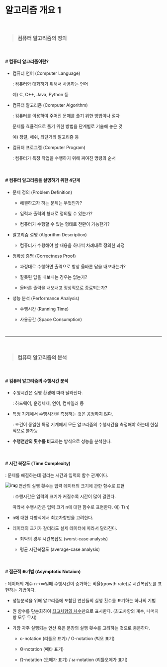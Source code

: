 # 알고리즘 개요 1

<br>

> ### 컴퓨터 알고리즘의 정의

<br>

#### # 컴퓨터 알고리즘이란?  

- 컴퓨터 언어 (Computer Language)

  : 컴퓨터와 대화하기 위해서 사용하는 언어

  예) C, C++, Java, Python 등  

- 컴퓨터 알고리즘 (Computer Algorithm)

  : 컴퓨터를 이용하여 주어진 문제를 풀기 위한 방법이나 절차

  문제를 효율적으로 풀기 위한 방법을 단계별로 기술해 놓은 것

  예) 정렬, 해쉬, 최단거리 알고리즘 등  

- 컴퓨터 프로그램 (Computer Program)

  : 컴퓨터가 특정 작업을 수행하기 위해 짜여진 명령의 순서  

<br>

#### # 컴퓨터 알고리즘을 설명하기 위한 4단계

- 문제 정의 (Problem Definition)

  - 해결하고자 하는 문제는 무엇인가?

  - 입력과 출력의 형태로 정의될 수 있는가?

  - 컴퓨터가 수행할 수 있는 형태로 전환이 가능한가?  

- 알고리즘 설명 (Algorithm Description)

  - 컴퓨터가 수행해야 할 내용을 하나씩 차례대로 정의한 과정  

- 정확성 증명 (Correctness Proof)

  - 과정대로 수행하면 출력으로 항상 올바른 답을 내보내는가?

  - 잘못된 답을 내보내는 경우는 없는가?

  - 올바른 출력을 내보내고 정상적으로 종료되는가?  

- 성능 분석 (Performance Analysis)

  - 수행시간 (Running Time)

  - 사용공간 (Space Consumption)  

<br>

******

<br>

> ### 컴퓨터 알고리즘의 분석

<br>

#### # 컴퓨터 알고리즘의 수행시간 분석

- 수행시간은 실행 환경에 따라 달라진다.

  : 하드웨어, 운영체제, 언어, 컴파일러 등

- 특정 기계에서 수행시간을 측정하는 것은 공정하지 않다.

  : 조건이 동일한 특정 기계에서 모든 알고리즘의 수행시간을 측정해야 하는데 현실적으로 불가능

- **수행연산의 횟수를 비교**하는 방식으로 성능을 분석한다.  

<br>

#### # 시간 복잡도 (Time Complexity)

: 문제를 해결하는데 걸리는 시간과 입력의 함수 관계이다.  

<img src="https://t1.daumcdn.net/cfile/tistory/234A3548565E79A50E" alt="img" style="zoom: 100%;" align="left" />  











- 연산의 실행 횟수는 입력 데이터의 크기에 관한 함수로 표현

  : 수행시간은 입력의 크기가 커질수록 시간이 많이 걸린다.

  따라서 수행시간은 입력 크기 n에 대한 함수로 표현한다. 예) T(n)

- n에 대한 다항식에서 최고차항만을 고려한다.

- 데이터의 크기가 같더라도 실제 데이터에 따라서 달라진다.

  - 최악의 경우 시간복잡도 (worst-case analysis)

  - 평균 시간복잡도 (average-case analysis)

<br>

#### # 점근적 표기법 (Asymptotic Notaion)

: 데이터의 개수 n→∞일때 수행시간이 증가하는 비율(growth rate)로 시간복잡도를 표현하는 기법이다.  

- 성능분석을 위해 알고리즘에 포함된 연산들의 실행 횟수를 표기하는 하나의 기법

- 원 함수를 단순화하여 <u>최고차항의 차수</u>만으로 표시한다. (최고차항의 계수, 나머지 항 모두 무시)  

- 가장 자주 실행되는 연산 혹은 문장의 실행 횟수를 고려하는 것으로 충분하다.

  - o-notation (리틀오 표기) / O-notation (빅오 표기)

  - Θ-notation (쎄타 표기)

  - Ω-notation (오메가 표기) / ω-notation (리틀오메가 표기)

